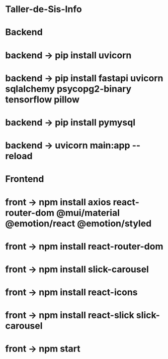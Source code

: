 # Taller-de-Sis-Info

# Backend
# backend -> pip install uvicorn
# backend -> pip install fastapi uvicorn sqlalchemy psycopg2-binary tensorflow pillow
# backend -> pip install pymysql
# backend -> uvicorn main:app --reload

# Frontend
# front -> npm install axios react-router-dom @mui/material @emotion/react @emotion/styled
# front -> npm install react-router-dom
# front -> npm install slick-carousel
# front -> npm install react-icons
# front -> npm install react-slick slick-carousel
# front -> npm start
